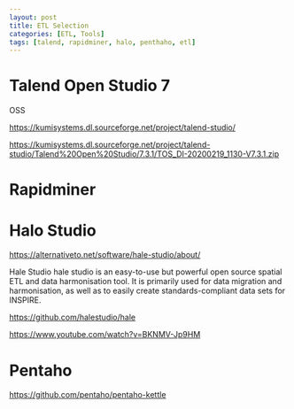 ```yaml
---
layout: post
title: ETL Selection 
categories: [ETL, Tools]
tags: [talend, rapidminer, halo, penthaho, etl]
--- 
```


# Talend Open Studio 7

OSS  

<https://kumisystems.dl.sourceforge.net/project/talend-studio/>

<https://kumisystems.dl.sourceforge.net/project/talend-studio/Talend%20Open%20Studio/7.3.1/TOS_DI-20200219_1130-V7.3.1.zip>

# Rapidminer

# Halo Studio 

https://alternativeto.net/software/hale-studio/about/

Hale Studio
hale studio is an easy-to-use but powerful open source spatial ETL and data harmonisation tool. It is primarily used for data migration and harmonisation, as well as to easily create standards-compliant data sets for INSPIRE.

<https://github.com/halestudio/hale>

<https://www.youtube.com/watch?v=BKNMV-Jp9HM>

# Pentaho

https://github.com/pentaho/pentaho-kettle
